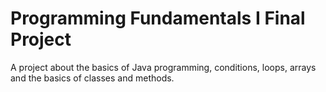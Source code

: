 # Programming Fundamentals I Final Project

A project about the basics of Java programming, conditions, loops, arrays and the basics of classes and methods.
